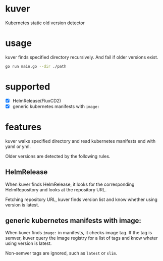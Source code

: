 # kuver

Kubernetes static old version detector

# usage

kuver finds specified directory recursively. And fail if older versions exist.

```bash
go run main.go --dir ./path
```

# supported

- [x] HelmRelease(FluxCD2)
- [x] generic kubernetes manifests with `image:`

# features

kuver walks specified directory and read kubernetes manifests end with yaml or yml.

Older versions are detected by the following rules.

## HelmRelease

When kuver finds HelmRelease, it looks for the corresponding HelmRepository and looks at the repository URL.

Fetching repository URL, kuver finds version list and know whether using version is latest.

## generic kubernetes manifests with image:

When kuver finds `image:` in manifests, it checks image tag. If the tag is semver, kuver query the image registry for a list of tags and know wheter using version is latest.

Non-semver tags are ignored, such as `latest` or `slim`.
